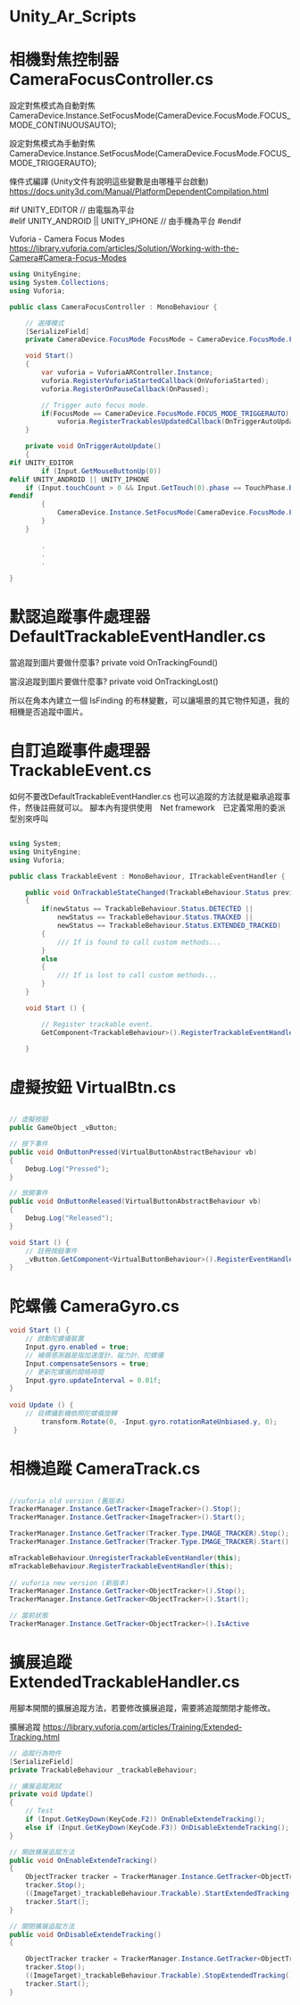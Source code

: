 # Unity_Ar_Scripts

相機對焦控制器 CameraFocusController.cs
=================
設定對焦模式為自動對焦
CameraDevice.Instance.SetFocusMode(CameraDevice.FocusMode.FOCUS_MODE_CONTINUOUSAUTO);

設定對焦模式為手動對焦
CameraDevice.Instance.SetFocusMode(CameraDevice.FocusMode.FOCUS_MODE_TRIGGERAUTO);

條件式編譯 (Unity文件有說明這些變數是由哪種平台啟動)
https://docs.unity3d.com/Manual/PlatformDependentCompilation.html

#if UNITY_EDITOR  // 由電腦為平台  	
#elif UNITY_ANDROID || UNITY_IPHONE // 由手機為平台
#endif

Vuforia - Camera Focus Modes
https://library.vuforia.com/articles/Solution/Working-with-the-Camera#Camera-Focus-Modes

```C#
using UnityEngine;
using System.Collections;
using Vuforia;

public class CameraFocusController : MonoBehaviour {

	// 選擇模式
	[SerializeField]
	private CameraDevice.FocusMode FocusMode = CameraDevice.FocusMode.FOCUS_MODE_CONTINUOUSAUTO;

    void Start()
    {
        var vuforia = VuforiaARController.Instance;
        vuforia.RegisterVuforiaStartedCallback(OnVuforiaStarted);
        vuforia.RegisterOnPauseCallback(OnPaused);

        // Trigger auto focus mode.
        if(FocusMode == CameraDevice.FocusMode.FOCUS_MODE_TRIGGERAUTO)
            vuforia.RegisterTrackablesUpdatedCallback(OnTriggerAutoUpdate);
    }

    private void OnTriggerAutoUpdate()
    {
#if UNITY_EDITOR
        if (Input.GetMouseButtonUp(0))
#elif UNITY_ANDROID || UNITY_IPHONE
	if (Input.touchCount > 0 && Input.GetTouch(0).phase == TouchPhase.Began)
#endif
        {
            CameraDevice.Instance.SetFocusMode(CameraDevice.FocusMode.FOCUS_MODE_TRIGGERAUTO);
        }
    }
    
		.
		.
		.

}
```



默認追蹤事件處理器 DefaultTrackableEventHandler.cs
=================
當追蹤到圖片要做什麼事?
private void OnTrackingFound()

當沒追蹤到圖片要做什麼事?
private void OnTrackingLost()

所以在角本內建立一個 IsFinding 的布林變數，可以讓場景的其它物件知道，我的相機是否追蹤中圖片。



自訂追蹤事件處理器 TrackableEvent.cs
=================
如何不要改DefaultTrackableEventHandler.cs 也可以追蹤的方法就是繼承追蹤事件，然後註冊就可以。
腳本內有提供使用　Net framework　已定義常用的委派型別來呼叫
```C#

using System;
using UnityEngine;
using Vuforia;

public class TrackableEvent : MonoBehaviour, ITrackableEventHandler {

    public void OnTrackableStateChanged(TrackableBehaviour.Status previousStatus, TrackableBehaviour.Status newStatus)
    {
        if(newStatus == TrackableBehaviour.Status.DETECTED || 
            newStatus == TrackableBehaviour.Status.TRACKED || 
            newStatus == TrackableBehaviour.Status.EXTENDED_TRACKED)
        {
            /// If is found to call custom methods...
        }
        else
        {
            /// If is lost to call custom methods...
        }
    }

    void Start () {

        // Register trackable event.
        GetComponent<TrackableBehaviour>().RegisterTrackableEventHandler(this);

    }

```


虛擬按鈕 VirtualBtn.cs
=================
```C#

// 虛擬按鈕
public GameObject _vButton;

// 按下事件
public void OnButtonPressed(VirtualButtonAbstractBehaviour vb)
{
	Debug.Log("Pressed");
}

// 放開事件
public void OnButtonReleased(VirtualButtonAbstractBehaviour vb)
{
	Debug.Log("Released");
}

void Start () {
	// 註冊按鈕事件
	_vButton.GetComponent<VirtualButtonBehaviour>().RegisterEventHandler(this);
}

```

陀螺儀 CameraGyro.cs
=================

```C#
void Start () {
	// 啟動陀螺儀裝置
	Input.gyro.enabled = true;
	// 補償感測器是指加速度計、磁力計、陀螺儀
	Input.compensateSensors = true;	
	// 更新陀螺儀的間格時間
	Input.gyro.updateInterval = 0.01f;
}
	
void Update () {
	// 目標攝影機依照陀螺儀旋轉
        transform.Rotate(0, -Input.gyro.rotationRateUnbiased.y, 0);
 }

```

相機追蹤 CameraTrack.cs
=================

```C#

//vuforia old version (舊版本)
TrackerManager.Instance.GetTracker<ImageTracker>().Stop();
TrackerManager.Instance.GetTracker<ImageTracker>().Start();

TrackerManager.Instance.GetTracker(Tracker.Type.IMAGE_TRACKER).Stop();
TrackerManager.Instance.GetTracker(Tracker.Type.IMAGE_TRACKER).Start();

mTrackableBehaviour.UnregisterTrackableEventHandler(this);
mTrackableBehaviour.RegisterTrackableEventHandler(this);
	
// vuforia new version (新版本)
TrackerManager.Instance.GetTracker<ObjectTracker>().Stop();
TrackerManager.Instance.GetTracker<ObjectTracker>().Start();

// 當前狀態
TrackerManager.Instance.GetTracker<ObjectTracker>().IsActive

```

擴展追蹤 ExtendedTrackableHandler.cs
=================
用腳本開關的擴展追蹤方法，若要修改擴展追蹤，需要將追蹤關閉才能修改。

擴展追蹤
https://library.vuforia.com/articles/Training/Extended-Tracking.html

```C#
// 追蹤行為物件
[SerializeField]
private TrackableBehaviour _trackableBehaviour;

// 擴展追蹤測試
private void Update()
{
	// Test
	if (Input.GetKeyDown(KeyCode.F2)) OnEnableExtendeTracking();
	else if (Input.GetKeyDown(KeyCode.F3)) OnDisableExtendeTracking();
}

// 開啟擴展追蹤方法
public void OnEnableExtendeTracking()
{
	ObjectTracker tracker = TrackerManager.Instance.GetTracker<ObjectTracker>();
	tracker.Stop();
	((ImageTarget)_trackableBehaviour.Trackable).StartExtendedTracking();
	tracker.Start();
}

// 關閉擴展追蹤方法
public void OnDisableExtendeTracking()
{

	ObjectTracker tracker = TrackerManager.Instance.GetTracker<ObjectTracker>();
	tracker.Stop();
	((ImageTarget)_trackableBehaviour.Trackable).StopExtendedTracking();
	tracker.Start();
}
```
